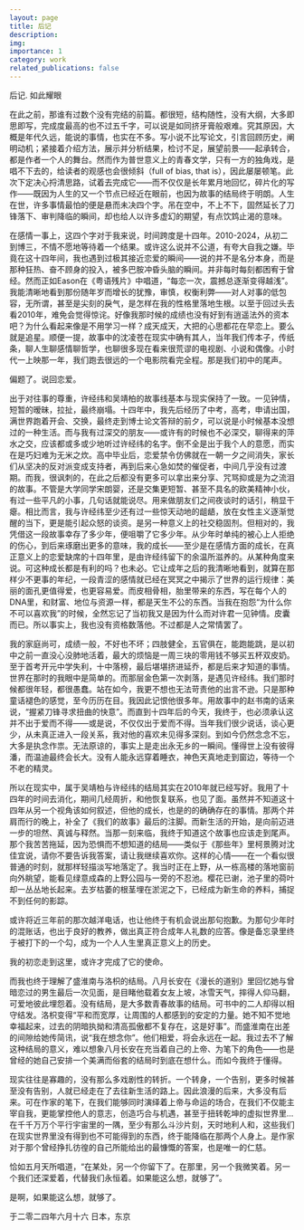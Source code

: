 ```yaml
---
layout: page
title: 后记
description: 
img: 
importance: 1
category: work
related_publications: false
---
```


后记. 如此耀眼

在此之前，那谁有过数个没有完结的前篇。都很短，结构随性，没有大纲，大多即思即写，完成度最高的也不过五千字，可以说是如同挤牙膏般艰难。究其原因，大概是年代久远，能说的事情，也实在不多。写小说不比写论文，引言回顾历史，阐明动机；紧接着介绍方法，展示并分析结果，检讨不足，展望前景——起承转合，都是作者一个人的舞台。然而作为普世意义上的青春文学，只有一方的独角戏，是唱不下去的，给读者的观感也会很倾斜（full of bias, that is），因此屡屡顿笔。此次下定决心捋清思路，试着去完成它——而不仅仅是长年累月地回忆，碎片化的写作——既因为人生的又一个节点已经近在眼前，也因为故事的结局终于明朗。人生在世，许多事情最怕的便是悬而未决四个字。吊在空中，不上不下，固然延长了刀锋落下、审判降临的瞬间，却也给人以许多虚幻的期望，有点饮鸩止渴的意味。

在感情一事上，这四个字对于我来说，时间跨度是十四年。2010-2024，从初二到博三，不情不愿地等待着一个结果。或许这么说并不公道，有夸大自我之嫌。毕竟在这十四年间，我也遇到过极其接近恋爱的瞬间——说的并不是名分本身，而是那种狂热、奋不顾身的投入，被多巴胺冲昏头脑的瞬间。并非每时每刻都困宥于曾经。然而正如Eason在《粤语残片》中唱道，“每恋一次，震撼总逐渐变得越浅”。我能清晰地看到那份随年岁而增长的犹豫，审慎，权衡利弊——对人对事的低包容，无所谓，甚至是尖刻的戾气，是怎样在我的性格里落地生根。以至于回过头去看2010年，难免会觉得惊诧。好像我那时候的成绩也没有好到有逍遥法外的资本吧？为什么看起来像是不用学习一样？成天成天，大把的心思都花在早恋上。要么就是追星。顺便一提，故事中的沈凌苍在现实中确有其人，当年我们传本子，传纸条，聊人生聊感情聊哲学，也聊很多现在看来很荒谬的电视剧、小说和偶像。小时代一上映那一年，我们跑去很远的一个电影院看完全程。那是我们初中的尾声。

偏题了。说回恋爱。

出于对往事的尊重，许经纬和吴靖柏的故事线基本与现实保持了一致。一见钟情，短暂的暧昧，拉扯，最终崩塌。十四年中，我先后经历了中考，高考，申请出国，满世界跑着开会、交换，最终走到博士论文答辩的前夕，可以说是小时候基本没想过的一种生活。而与我有过深交的朋友——或许有的时候也不必深交，聊得来的萍水之交，应该都或多或少地听过许经纬的名字。倒不全是出于我个人的意愿，而实在是巧妇难为无米之炊。高中毕业后，恋爱禁令仿佛就在一朝一夕之间消失，家长们从坚决的反对派变成支持者，再到后来心急如焚的催促者，中间几乎没有过渡期。而我，很讽刺的，在此之后都没有更多可以拿出来分享、咒骂抑或是为之流泪的故事。不管是大学同学宋朗婴，还是交集更短暂、甚至不具名的欧美精神小伙，有过一些平凡的小事，几句话就能说尽。用来做朋友们之间夜谈时的话引，稍显干瘪。相比而言，我与许经纬至少还有过一些惊天动地的龃龉，放在女性主义逐渐觉醒的当下，更是能引起众怒的谈资。是另一种意义上的社交稳固剂。但相对的，我凭借这一段故事幸存了多少年，便咀嚼了它多少年。从少年时单纯的被心上人拒绝的伤心，到后来琢磨出更多的意味，我的成长——至少是在感情方面的成长，在真正意义上的恋爱缺席的十四年里，是由许经纬留下的余温所滋养的。从某种角度来说。可这种成长都是有利的吗？也未必。它让成年之后的我清晰地看到，就算在那样少不更事的年纪，一段青涩的感情就已经在冥冥之中揭示了世界的运行规律：美丽的面孔更值得爱，也更容易爱。而皮相骨相，胎里带来的东西，写在每个人的DNA里，和财富、地位与资源一样，都是天生不公的东西。当我在抱怨“为什么你不可以喜欢我”的时候，全然忘记了当初我又是因为什么而对许君一见钟情。皮囊而已。所以事实上，我也没有资格数落他。不过都是人之常情罢了。

我的家庭尚可，成绩一般，不好也不坏；四肢健全，五官俱在，能跑能跳，是以初中之前一直没心没肺地活着，最大的烦恼是一周三块的零用钱不够买五杯双皮奶。至于首考开元中学失利，十中落榜，最后堪堪挤进延乔，都是后来才知道的事情。世界在那时的我眼中是简单的。而那层金色第一次剥落，是遇见许经纬。我们那时候都很年轻，都很愚蠢。站在如今，我更不想也无法苛责他的出言不逊。只是那种童话褪色的感觉，至今历历在目。我因此记恨他很多年。用故事中的赵书南的话来说，“握紧刀锋寻求扭曲的快意”。而直到十四年后的今天，我终于，也必须承认这并不出于爱而不得——或是说，不仅仅出于爱而不得。当年我们很少说话，谈心更少，从未真正进入一段关系，我对他的喜欢未见得多深刻。到如今仍然念念不忘，大多是执念作祟。无法原谅的，事实上是走出永无乡的一瞬间。懂得世上没有彼得潘，而温迪最终会长大。没有人能永远穿着睡衣，神色天真地走到窗边，等待一个不老的精灵。

所以在现实中，属于吴靖柏与许经纬的结局其实在2010年就已经写好。我用了十四年的时间去消化，期间几经周折，和他恢复联系，也见了面。虽然并不知道这十四年从另一个视角该如何叙述，但他的成长，也是的的确确存在的事情。那两个并肩而行的晚上，补全了《我们的故事》最后的注脚。而新生活的开始，是向前迈进一步的坦然、真诚与释然。当那一刻来临，我终于知道这个故事也应该走到尾声。那个我苦苦拖延，因为恐惧而不想知道的结局——类似于《那些年》里柯景腾对沈佳宜说，请你不要告诉我答案，请让我继续喜欢你。这样的心情——在一个看似很普通的时刻，就那样轻描淡写地落定了。我当时正在上野，从一栋高楼的落地窗前向外眺望，能看见绿意成森的上野公园与一旁的不忍池。樱花已谢，池子里的荷叶却一丛丛地长起来。去岁枯萎的根茎埋在淤泥之下，已经成为新生命的养料，捕捉不到任何的影踪。

或许将近三年前的那次越洋电话，也让他终于有机会说出那句抱歉。为那句少年时的混账话，也出于良好的教养，做出真正符合成年人礼数的应答。像是备忘录里终于被打下的一个勾，成为一个人人生里真正意义上的历史。

我的初恋走到这里，或许才完成了它的使命。

而我也终于理解了盛淮南与洛枳的结局。八月长安在《漫长的道别》里回忆她与曾暗恋过的男生最后一次见面，是目睹他载着女友上坡，冰雪天气，摔得人仰马翻，可爱地彼此埋怨着。没有结局，是大多数青春故事的结局。可书中的二人却得以相守结发。洛枳变得“平和而宽厚，让周围的人都感到的安定的力量。她不知不觉地幸福起来，过去的阴暗执拗和清高孤傲都不复存在，这是好事”。而盛淮南在出差的间隙给她传简讯，说“我在想念你”。他们相爱，将会永远在一起。我过去不了解这种结局的意义，难以想象八月长安在充当着自己的上帝、为笔下的角色——也是曾经的她自己安排一个美满而俗套的结局时到底在想什么。而如今我终于懂得。

现实往往是寡趣的，没有那么多戏剧性的转折。一个转身，一个告别，更多时候甚至没有告别，人就已经走在了去往新生活的路上。因此浪漫的后来，大多没有后来。可在作家的笔下，在我们能够同时演绎着上帝与命运的场合，在我们不仅能主宰自我，更能掌控他人的意志，创造巧合与机遇，甚至于扭转乾坤的虚拟世界里…在千千万万个平行宇宙里的一隅，至少有那么斗沙片刻，天时地利人和，这些我们在现实世界里没有得到也不可能得到的东西，终于能降临在那两个人身上。是作家对于那个曾经挣扎彷徨的自己所能给出的最慷慨的答案，也是唯一的仁慈。

恰如五月天所唱道，“在某处，另一个你留下了。在那里，另一个我微笑着。另一个我们还深爱着，代替我们永恒着。如果能这么想，就够了”。

是啊，如果能这么想，就够了。


于二零二四年六月十六
日本，东京


